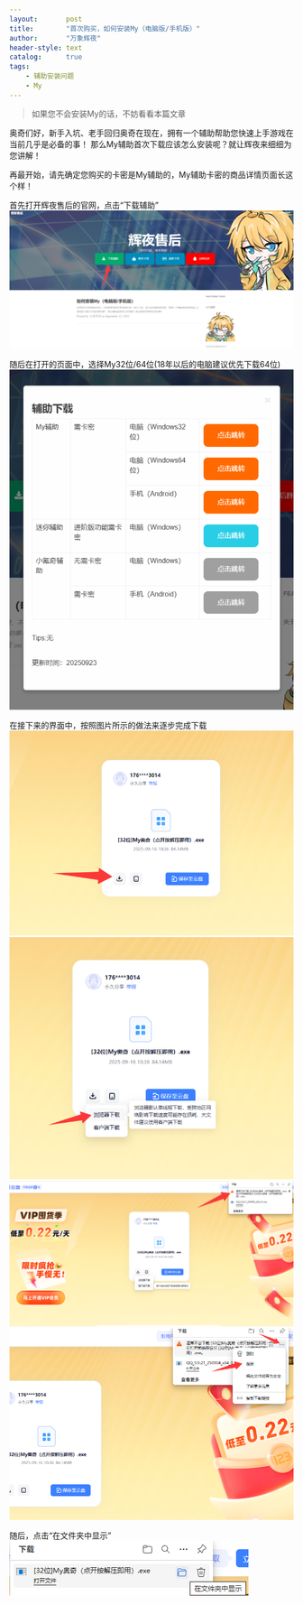 ```yaml
---
layout:       post
title:        "首次购买，如何安装My（电脑版/手机版）"
author:       "万象辉夜"
header-style: text
catalog:      true
tags:
    - 辅助安装问题
    - My
---
```


> 如果您不会安装My的话，不妨看看本篇文章

奥奇们好，新手入坑、老手回归奥奇在现在，拥有一个辅助帮助您快速上手游戏在当前几乎是必备的事！
那么My辅助首次下载应该怎么安装呢？就让辉夜来细细为您讲解！

再最开始，请先确定您购买的卡密是My辅助的，My辅助卡密的商品详情页面长这个样！


首先打开辉夜售后的官网，点击“下载辅助”
![](img/My_img/1/1_23.png)

随后在打开的页面中，选择My32位/64位(18年以后的电脑建议优先下载64位)
![](img/My_img/1/1_25.png)

在接下来的界面中，按照图片所示的做法来逐步完成下载
![](img/My_img/1/1_27.png)
![](img/My_img/1/1_7.png)
![](img/My_img/1/1_5.png)
![](img/My_img/1/1_12.png)

随后，点击“在文件夹中显示”
![](img/My_img/1/1_10.png)